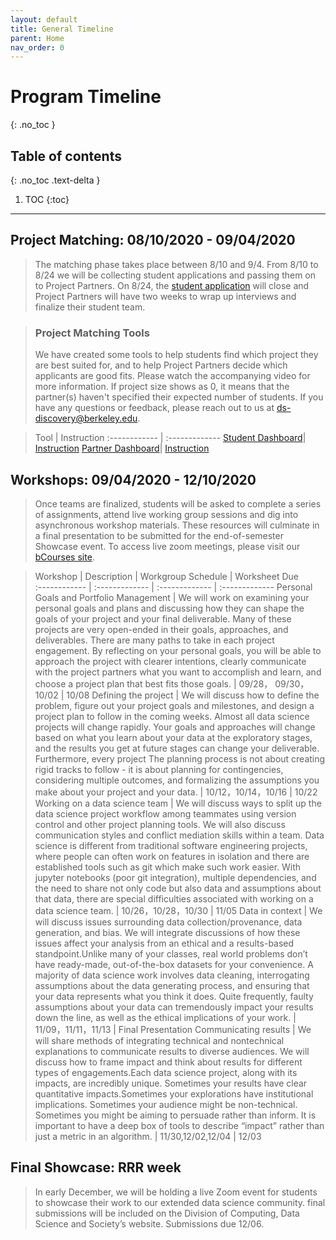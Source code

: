 ```yaml
---
layout: default
title: General Timeline 
parent: Home
nav_order: 0
---
```


# **Program Timeline**
{: .no_toc }

## Table of contents
{: .no_toc .text-delta }

1. TOC
{:toc}

---
## Project Matching: 08/10/2020 - 09/04/2020
   > The matching phase takes place between 8/10 and 9/4. From 8/10 to 8/24 we will be collecting student applications and passing them on to Project Partners. On 8/24, the [student application](https://docs.google.com/forms/d/e/1FAIpQLSdo27PXKHHoTlq6NECz6Tah_JB3UBnPhPgUnLDTb9-zPmhRmQ/viewform) will close and Project Partners will have two weeks to wrap up interviews and finalize their student team.

> ### Project Matching Tools 
   > We have created some tools to help students find which project they are best suited for, and to help Project Partners decide which applicants are good fits. Please watch the accompanying video for more information. If project size shows as 0, it means that the partner(s) haven't specified their expected number of students. If you have any questions or feedback, please reach out to us at ds-discovery@berkeley.edu.

   > Tool | Instruction 
   :------------ | :------------- 
   [Student Dashboard](https://bit.ly/2DzP49O)| [Instruction](https://bit.ly/3iabkG9)
   [Partner Dashboard](https://bit.ly/2Cksi5u)| [Instruction](https://bit.ly/3gMmXD4)


## Workshops: 09/04/2020 - 12/10/2020
   > Once teams are finalized, students will be asked to complete a series of assignments, attend live working group sessions and dig into asynchronous workshop materials. These resources will culminate in a final presentation to be submitted for the end-of-semester Showcase event. To access live zoom meetings, please visit our [bCourses site](https://bcourses.berkeley.edu/courses/1498320).
   
   > Workshop | Description | Workgroup Schedule | Worksheet Due   
   :------------ | :------------- | :------------- | :-------------
   Personal Goals and Portfolio Management | We will work on examining your personal goals and plans and discussing how they can shape the goals of your project and your final deliverable. Many of these projects are very open-ended in their goals, approaches, and deliverables. There are many paths to take in each project engagement. By reflecting on your personal goals, you will be able to approach the project with clearer intentions, clearly communicate with the project partners what you want to accomplish and learn, and choose a project plan that best fits those goals. | 09/28， 09/30，10/02 | 10/08
   Defining the project  | We will discuss how to define the problem, figure out your project goals and milestones, and design a project plan to follow in the coming weeks. Almost all data science projects will change rapidly. Your goals and approaches will change based on what you learn about your data at the exploratory stages, and the results you get at future stages can change your deliverable. Furthermore, every project The planning process is not about creating rigid tracks to follow - it is about planning for contingencies, considering multiple outcomes, and formalizing the assumptions you make about your project and your data. | 10/12，10/14，10/16 | 10/22
   Working on a data science team | We will discuss ways to split up the data science project workflow among teammates using version control and other project planning tools. We will also discuss communication styles and conflict mediation skills within a team. Data science is different from traditional software engineering projects, where people can often work on features in isolation and there are established tools such as git which make such work easier. With jupyter notebooks (poor git integration), multiple dependencies, and the need to share not only code but also data and assumptions about that data, there are special difficulties associated with working on a data science team. | 10/26，10/28，10/30 | 11/05
   Data in context | We will discuss issues surrounding data collection/provenance, data generation, and bias. We will integrate discussions of how these issues affect your analysis from an ethical and a results-based standpoint.Unlike many of your classes, real world problems don’t have ready-made, out-of-the-box datasets for your convenience. A majority of data science work involves data cleaning, interrogating assumptions about the data generating process, and ensuring that your data represents what you think it does. Quite frequently, faulty assumptions about your data can tremendously impact your results down the line, as well as the ethical implications of your work. | 11/09，11/11，11/13 | Final Presentation
   Communicating results | We will share methods of integrating technical and nontechnical explanations to communicate results to diverse audiences. We will discuss how to frame impact and think about results for different types of engagements.Each data science project, along with its impacts, are incredibly unique. Sometimes your results have clear quantitative impacts.Sometimes your explorations have institutional implications. Sometimes your audience might be non-technical. Sometimes you might be aiming to persuade rather than inform. It is important to have a deep box of tools to describe “impact” rather than just a metric in an algorithm.  | 11/30,12/02,12/04 | 12/03

## Final Showcase: RRR week
   > In early December, we will be holding a live Zoom event for students to showcase their work to our extended data science community. final submissions will be included on the Division of Computing, Data Science and Society’s website. Submissions due 12/06.

 
